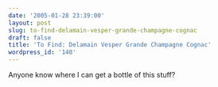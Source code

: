```yaml
---
date: '2005-01-28 23:39:00'
layout: post
slug: to-find-delamain-vesper-grande-champagne-cognac
draft: false
title: 'To Find: Delamain Vesper Grande Champagne Cognac'
wordpress_id: '148'
---
```


Anyone know where I can get a bottle of this stuff?

